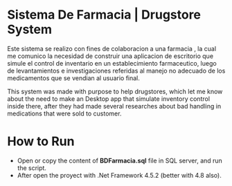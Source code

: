 # Sistema De Farmacia | Drugstore System
Este sistema se realizo con fines de colaboracion a una farmacia , la cual me comunico la necesidad de construir una aplicacion de escritorio que simule el control de inventario en un establecimiento farmaceutico, luego de levantamientos e investigaciones referidas al manejo no adecuado de los medicamentos que se vendian al usuario final.

This system was made with purpose to help drugstores, which let me know about the need to make an Desktop app that simulate inventory control inside there, after they had made several researches about bad handling in medications that were sold to customer.

# How to Run
 - Open or copy the content of  **BDFarmacia.sql** file in SQL server, and run the script.
 - After open the proyect with .Net Framework 4.5.2 (better with 4.8 also).
